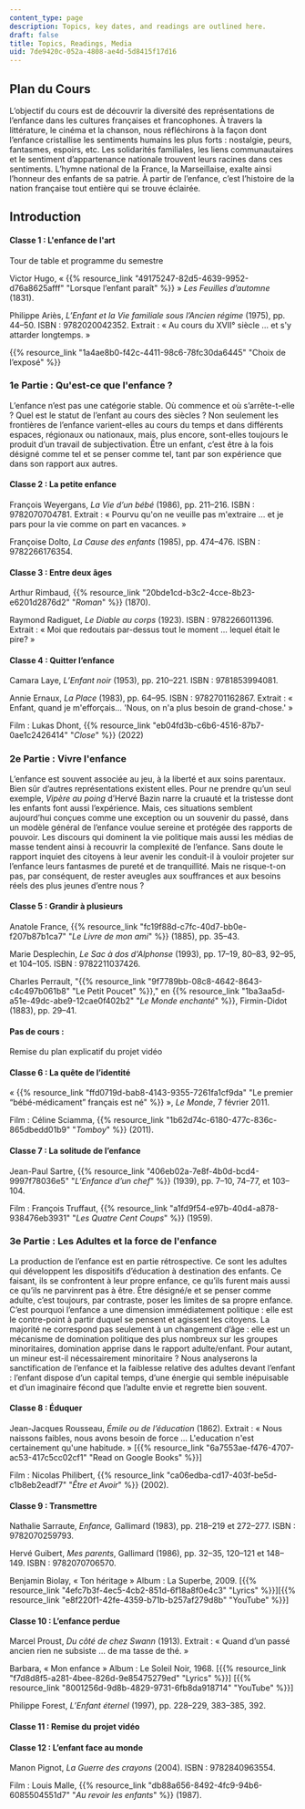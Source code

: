 ```yaml
---
content_type: page
description: Topics, key dates, and readings are outlined here.
draft: false
title: Topics, Readings, Media
uid: 7de9420c-052a-4808-ae4d-5d8415f17d16
---
```

## Plan du Cours

L’objectif du cours est de découvrir la diversité des représentations de l’enfance dans les cultures françaises et francophones. À travers la littérature, le cinéma et la chanson, nous réfléchirons à la façon dont l’enfance cristallise les sentiments humains les plus forts : nostalgie, peurs, fantasmes, espoirs, etc. Les solidarités familiales, les liens communautaires et le sentiment d’appartenance nationale trouvent leurs racines dans ces sentiments. L’hymne national de la France, la Marseillaise, exalte ainsi l’honneur des enfants de sa patrie. À partir de l’enfance, c’est l’histoire de la nation française tout entière qui se trouve éclairée.

## Introduction

#### Classe 1 : L'enfance de l'art

Tour de table et programme du semestre

Victor Hugo, « {{% resource_link "49175247-82d5-4639-9952-d76a8625afff" "Lorsque l’enfant paraît" %}} » *Les Feuilles d’automne* (1831).

Philippe Ariès, *L’Enfant et la Vie familiale sous l’Ancien régime* (1975), pp. 44–50. ISBN : 9782020042352. Extrait : « Au cours du XVII° siècle … et s'y attarder longtemps. » 

{{% resource_link "1a4ae8b0-f42c-4411-98c6-78fc30da6445" "Choix de l’exposé" %}}

### 1e Partie : Qu'est-ce que l'enfance ?

L’enfance n’est pas une catégorie stable. Où commence et où s’arrête-t-elle ? Quel est le statut de l’enfant au cours des siècles ? Non seulement les frontières de l’enfance varient-elles au cours du temps et dans différents espaces, régionaux ou nationaux, mais, plus encore, sont-elles toujours le produit d’un travail de subjectivation. Être un enfant, c’est être à la fois désigné comme tel et se penser comme tel, tant par son expérience que dans son rapport aux autres.

#### Classe 2 : La petite enfance

François Weyergans, *La Vie d’un bébé* (1986), pp. 211–216. ISBN : 9782070704781. Extrait : « Pourvu qu'on ne veuille pas m'extraire … et je pars pour la vie comme on part en vacances. » 

Françoise Dolto, *La Cause des enfants* (1985), pp. 474–476. ISBN : 9782266176354.

#### Classe 3 : Entre deux âges

Arthur Rimbaud, {{% resource_link "20bde1cd-b3c2-4cce-8b23-e6201d2876d2" "*Roman*" %}} (1870).

Raymond Radiguet, *Le Diable au corps* (1923). ISBN : 9782266011396. Extrait : « Moi que redoutais par-dessus tout le moment … lequel était le pire? » 

#### Classe 4 : Quitter l’enfance

Camara Laye, *L’Enfant noir* (1953), pp. 210–221. ISBN : 9781853994081.

Annie Ernaux, *La Place* (1983), pp. 64–95. ISBN : 9782701162867. Extrait : « Enfant, quand je m'efforçais… 'Nous, on n'a plus besoin de grand-chose.' » 

Film : Lukas Dhont, {{% resource_link "eb04fd3b-c6b6-4516-87b7-0ae1c2426414" "*Close*" %}} (2022)

### 2e Partie : Vivre l'enfance

L’enfance est souvent associée au jeu, à la liberté et aux soins parentaux. Bien sûr d’autres représentations existent elles. Pour ne prendre qu’un seul exemple, *Vipère au poing* d’Hervé Bazin narre la cruauté et la tristesse dont les enfants font aussi l’expérience. Mais, ces situations semblent aujourd’hui conçues comme une exception ou un souvenir du passé, dans un modèle général de l’enfance voulue sereine et protégée des rapports de pouvoir. Les discours qui dominent la vie politique mais aussi les médias de masse tendent ainsi à recouvrir la complexité de l’enfance. Sans doute le rapport inquiet des citoyens à leur avenir les conduit-il à vouloir projeter sur l’enfance leurs fantasmes de pureté et de tranquillité. Mais ne risque-t-on pas, par conséquent, de rester aveugles aux souffrances et aux besoins réels des plus jeunes d’entre nous ?

#### Classe 5 : Grandir à plusieurs

Anatole France, {{% resource_link "fc19f88d-c7fc-40d7-bb0e-f207b87b1ca7" "*Le Livre de mon ami*" %}} (1885), pp. 35–43. 

Marie Desplechin, *Le Sac à dos d'Alphonse* (1993), pp. 17–19, 80–83, 92–95, et 104–105. ISBN : 9782211037426.

Charles Perrault, "{{% resource_link "9f7789bb-08c8-4642-8643-c4c497b061b8" "Le Petit Poucet" %}}," en {{% resource_link "1ba3aa5d-a51e-49dc-abe9-12cae0f402b2" "*Le Monde enchanté*" %}}, Firmin-Didot (1883), pp. 29–41.

#### Pas de cours :

Remise du plan explicatif du projet vidéo

#### Classe 6 : La quête de l’identité

« {{% resource_link "ffd0719d-bab8-4143-9355-7261fa1cf9da" "Le premier “bébé-médicament” français est né" %}} », *Le Monde*, 7 février 2011.

Film : Céline Sciamma, {{% resource_link "1b62d74c-6180-477c-836c-865dbedd01b9" "*Tomboy*" %}} (2011).

#### Classe 7 : La solitude de l’enfance

Jean-Paul Sartre, {{% resource_link "406eb02a-7e8f-4b0d-bcd4-9997f78036e5" "*L’Enfance d’un chef*" %}} (1939), pp. 7–10, 74–77, et 103–104.

Film : François Truffaut, {{% resource_link "a1fd9f54-e97b-40d4-a878-938476eb3931" "*Les Quatre Cent Coups*" %}} (1959).

### 3e Partie : Les Adultes et la force de l'enfance

La production de l’enfance est en partie rétrospective. Ce sont les adultes qui développent les dispositifs d’éducation à destination des enfants. Ce faisant, ils se confrontent à leur propre enfance, ce qu’ils furent mais aussi ce qu’ils ne parvinrent pas à être. Être désigné/e et se penser comme adulte, c’est toujours, par contraste, poser les limites de sa propre enfance. C’est pourquoi l’enfance a une dimension immédiatement politique : elle est le contre-point à partir duquel se pensent et agissent les citoyens. La majorité ne correspond pas seulement à un changement d’âge : elle est un mécanisme de domination politique des plus nombreux sur les groupes minoritaires, domination apprise dans le rapport adulte/enfant. Pour autant, un mineur est-il nécessairement minoritaire ? Nous analyserons la sanctification de l’enfance et la faiblesse relative des adultes devant l’enfant : l’enfant dispose d’un capital temps, d’une énergie qui semble inépuisable et d’un imaginaire fécond que l’adulte envie et regrette bien souvent.

#### Classe 8 : Éduquer

Jean-Jacques Rousseau, *Émile ou de l’éducation* (1862). Extrait : « Nous naissons faibles, nous avons besoin de force … L'education n'est certainement qu'une habitude. » \[{{% resource_link "6a7553ae-f476-4707-ac53-417c5cc02cf1" "Read on Google Books" %}}\]

Film : Nicolas Philibert, {{% resource_link "ca06edba-cd17-403f-be5d-c1b8eb2eadf7" "*Être et Avoir*" %}} (2002).

#### Classe 9 : Transmettre

Nathalie Sarraute, *Enfance,* Gallimard (1983), pp. 218–219 et 272–277. ISBN : 9782070259793.

Hervé Guibert, *Mes parents*, Gallimard (1986), pp. 32–35, 120–121 et 148–149. ISBN : 9782070706570.

Benjamin Biolay, « Ton héritage » Album : La Superbe, 2009. \[{{% resource_link "4efc7b3f-4ec5-4cb2-851d-6f18a8f0e4c3" "Lyrics" %}}\]\[{{% resource_link "e8f220f1-42fe-4359-b71b-b257af279d8b" "YouTube" %}}\]

#### Classe 10 : L’enfance perdue

Marcel Proust, *Du côté de chez Swann* (1913). Extrait : « Quand d’un passé ancien rien ne subsiste … de ma tasse de thé. »

Barbara, « Mon enfance » Album : Le Soleil Noir, 1968. \[{{% resource_link "f7d8d8f5-a281-4bee-826d-9e85475279ed" "Lyrics" %}}\] \[{{% resource_link "8001256d-9d8b-4829-9731-6fb8da918714" "YouTube" %}}\]

Philippe Forest, *L’Enfant éternel* (1997), pp. 228–229, 383–385, 392.

#### Classe 11 : Remise du projet vidéo

#### Classe 12 : L’enfant face au monde

Manon Pignot, *La Guerre des crayons* (2004). ISBN : 9782840963554.

Film : Louis Malle, {{% resource_link "db88a656-8492-4fc9-94b6-6085504551d7" "*Au revoir les enfants*" %}} (1987).